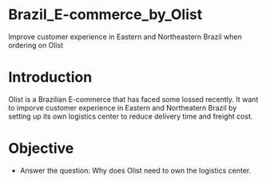# Brazil_E-commerce_by_Olist
Improve customer experience in Eastern and Northeastern Brazil when ordering on Olist
# Introduction
Olist is a Brazilian E-commerce that has faced some lossed recently. It want to imporve customer experience in Eastern and Northeatern Brazil by setting up its own logistics center to reduce delivery time and freight cost.
# Objective
* Answer the question: Why does Olist need to own the logistics center.
